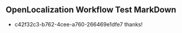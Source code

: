 ## OpenLocalization Workflow Test MarkDown
* c42f32c3-b762-4cee-a760-266469e1dfe7 
thanks!<!--HONumber=Mar16_HO3-->
